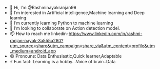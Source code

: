 - 👋 Hi, I’m @Rashminayakranjan99
- 👀 I’m interested in Artificial intelligence,Machine learning and Deep learning
- 🌱 I’m currently learning Python to machine learning
- 💞️ I’m looking to collaborate on Action detection model.
- 📫 How to reach me linkedin-https://www.linkedin.com/in/rashmi-ranjan-nayak-3a555a280?utm_source=share&utm_campaign=share_via&utm_content=profile&utm_medium=android_app
- 😄 Pronouns: Data Enthusiastic,Quick learner,Adaptable
- ⚡ Fun fact: Learning is a hobby...Voice of brain..Data

<!---
Rashminayakranjan99/Rashminayakranjan99 is a ✨ special ✨ repository because its `README.md` (this file) appears on your GitHub profile.
You can click the Preview link to take a look at your changes.
--->
